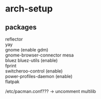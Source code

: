 # arch-setup

## packages

reflector  
yay  
gnome (enable gdm)  
gnome-browser-connector
mesa  
bluez bluez-utils (enable)  
fprint  
switcheroo-control (enable)  
power-profiles-daemon (enable)  
flatpak

/etc/pacman.conf???
-> uncomment multilib 

